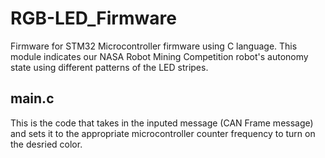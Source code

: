 # RGB-LED_Firmware
Firmware for STM32 Microcontroller firmware using C language. This module indicates our NASA Robot Mining Competition robot's autonomy state using different patterns of the LED stripes.

## main.c
This is the code that takes in the inputed message (CAN Frame message) and sets it to the appropriate microcontroller counter frequency to turn on the desried color. 
